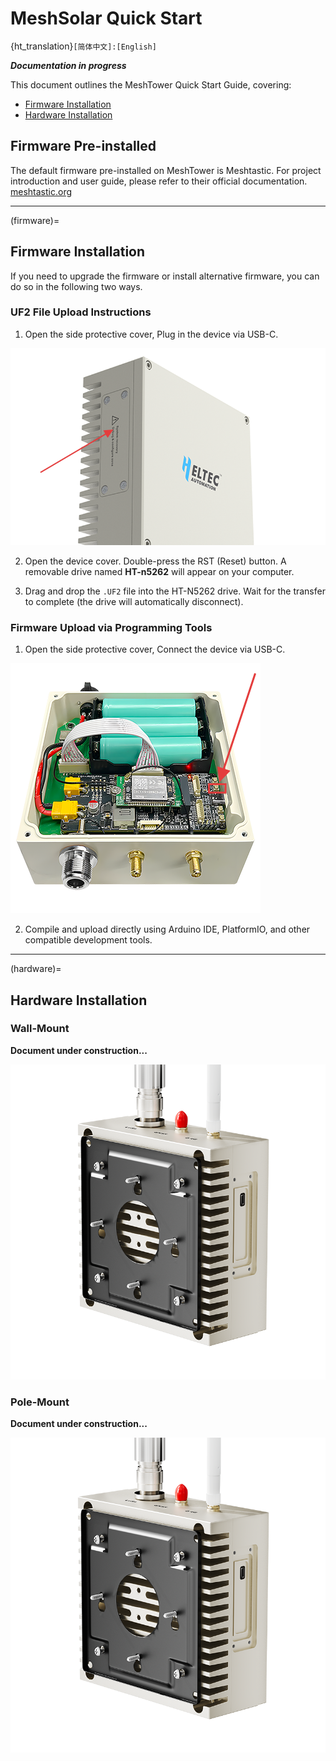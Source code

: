 # MeshSolar Quick Start
{ht_translation}`[简体中文]:[English]`

***Documentation in progress***

This document outlines the MeshTower Quick Start Guide, covering:
- [Firmware Installation](firmware)
- [Hardware Installation](hardware)

## Firmware Pre-installed
The default firmware pre-installed on MeshTower is Meshtastic. For project introduction and user guide, please refer to their official documentation.<br>
[meshtastic.org](https://meshtastic.org/docs/introduction/)

----------------------------------------

(firmware)=
## Firmware Installation
If you need to upgrade the firmware or install alternative firmware, you can do so in the following two ways.

### UF2 File Upload Instructions
1. Open the side protective cover, Plug in the device via USB-C.

![](img/quick_start/01.png)

2. Open the device cover. Double-press the RST (Reset) button. A removable drive named **HT-n5262** will appear on your computer.

3. Drag and drop the `.UF2` file into the HT-N5262 drive. Wait for the transfer to complete (the drive will automatically disconnect).

### Firmware Upload via Programming Tools
1. Open the side protective cover, Connect the device via USB-C.

![](img/quick_start/02.png)

2. Compile and upload directly using Arduino IDE, PlatformIO, and other compatible development tools.

--------------------------------------

(hardware)=


## Hardware Installation
### Wall-Mount
**Document under construction...**

![](img/quick_start/04.png)

### Pole-Mount
**Document under construction...**

![](img/quick_start/04.png)

